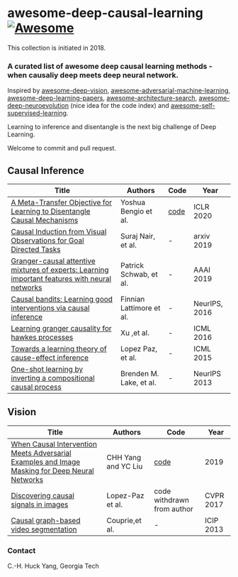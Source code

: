 # awesome-deep-causal-learning[![Awesome](https://awesome.re/badge.svg)](https://awesome.re)


This collection is initiated in 2018.

### A curated list of awesome deep causal learning methods - when causaliy deep meets deep neural network. 

Inspired by [awesome-deep-vision](https://github.com/kjw0612/awesome-deep-vision), [awesome-adversarial-machine-learning](https://github.com/yenchenlin/awesome-adversarial-machine-learning), [awesome-deep-learning-papers](https://github.com/terryum/awesome-deep-learning-papers), [awesome-architecture-search](https://github.com/markdtw/awesome-architecture-search), [awesome-deep-neuroevolution](https://github.com/Alro10/awesome-deep-neuroevolution) (nice idea for the code index) and [awesome-self-supervised-learning](https://github.com/jason718/awesome-self-supervised-learning).

Learning to inference and disentangle is the next big challenge of Deep Learning.

Welcome to commit and pull request.

## Causal Inference 

| Title | Authors | Code | Year |
| ----- | ------- | -------- | ---- |
|[A Meta-Transfer Objective for Learning to Disentangle Causal Mechanisms](https://arxiv.org/abs/1901.10912)|Yoshua Bengio et al.|[code](https://github.com/authors-1901-10912/A-Meta-Transfer-Objective-For-Learning-To-Disentangle-Causal-Mechanisms)|ICLR 2020|
|[Causal Induction from Visual Observations for Goal Directed Tasks](https://arxiv.org/abs/1910.01751)|Suraj Nair, et al.|-|arxiv 2019|
| [Granger-causal attentive mixtures of experts: Learning important features with neural networks](https://wvvw.aaai.org/ojs/index.php/AAAI/article/download/4412/4290)|Patrick Schwab, et al.|-|AAAI 2019|
| [Causal bandits: Learning good interventions via causal inference](http://papers.nips.cc/paper/6195-causal-bandits-learning-good-interventions-via-causal-inference) |Finnian Lattimore et al.| -|NeurIPS, 2016|
|[Learning granger causality for hawkes processes](http://proceedings.mlr.press/v48/xuc16.pdf)| Xu ,et al.|- |ICML 2016|
|[Towards a learning theory of cause-effect inference](http://proceedings.mlr.press/v37/lopez-paz15.pdf)|Lopez Paz, et al.|-|ICML 2015|
| [One-shot learning by inverting a compositional causal process](http://papers.nips.cc/paper/5128-one-shot-learning-by-inverting-a-compositional-causal-process)| Brenden M. Lake, et al. |  - |  NeurIPS 2013 |


## Vision
| Title | Authors | Code | Year |
| ----- | ------- | -------- | ---- |
|[When Causal Intervention Meets Adversarial Examples and Image Masking for Deep Neural Networks](https://ieeexplore.ieee.org/abstract/document/8803554)|CHH Yang and YC Liu|[code](https://github.com/jjaacckkyy63/Causal-Intervention-AE-wAdvImg)|2019|
| [Discovering causal signals in images](http://openaccess.thecvf.com/content_cvpr_2017/html/Lopez-Paz_Discovering_Causal_Signals_CVPR_2017_paper.html)|Lopez-Paz et al.|code withdrawn from author|CVPR 2017|
| [Causal graph-based video segmentation](https://ieeexplore.ieee.org/abstract/document/6738875)|Couprie,et al.|-|ICIP 2013|


### Contact
C.-H. Huck Yang, Georgia Tech
